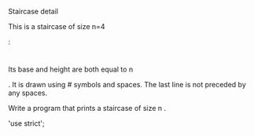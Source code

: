  Staircase detail

This is a staircase of size n=4

 :
  #
  ##
  ###
  ####

Its base and height are both equal to n

. It is drawn using # symbols and spaces. The last line is not preceded by any spaces.

 Write a program that prints a staircase of size n
 . 

'use strict';
